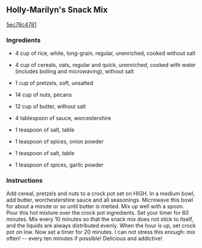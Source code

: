 ## Holly-Marilyn's Snack Mix

[5ec76c4781](http://www.food.com/recipe/holly-marilyns-snack-mix-446871)

### Ingredients

 - 4 cup of rice, white, long-grain, regular, unenriched, cooked without salt

 - 4 cup of cereals, oats, regular and quick, unenriched, cooked with water (includes boiling and microwaving), without salt

 - 1 cup of pretzels, soft, unsalted

 - 14 cup of nuts, pecans

 - 12 cup of butter, without salt

 - 4 tablespoon of sauce, worcestershire

 - 1 teaspoon of salt, table

 - 1 teaspoon of spices, onion powder

 - 1 teaspoon of salt, table

 - 1 teaspoon of spices, garlic powder

### Instructions

Add cereal, pretzels and nuts to a crock pot set on HIGH. In a medium bowl, add butter, worchestershire sauce and all seasonings. Microwave this bowl for about a minute or so until butter is melted. Mix up well with a spoon. Pour this hot mixture over the crock pot ingredients. Set your timer for 60 minutes. Mix every 10 minutes so that the snack mix does not stick to itself, and the liquids are always distributed evenly. When the hour is up, set crock pot on low. Now set a timer for 20 minutes. I can not stress this enough: mix often! -- every ten minutes if possible! Delicious and addictive!